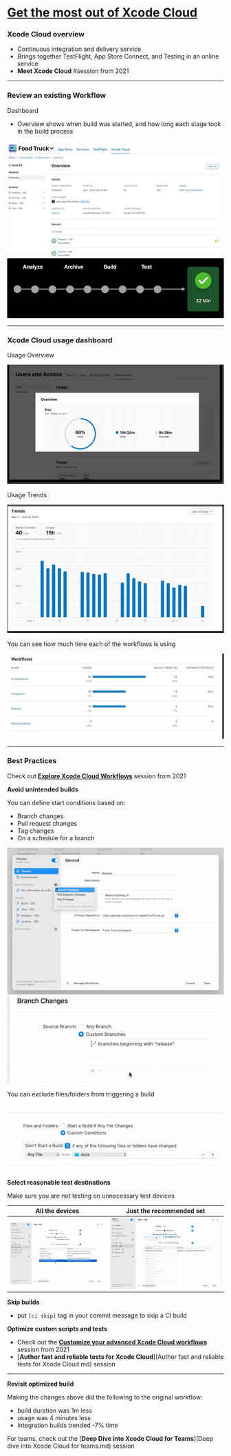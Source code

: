 # [**Get the most out of Xcode Cloud**](https://developer.apple.com/videos/play/wwdc2022/110374/)

### **Xcode Cloud overview**

* Continuous integration and delivery service
* Brings together TestFlight, App Store Connect, and Testing in an online service
* **Meet Xcode Cloud** #session from 2021

---

### **Review an existing Workflow**

Dashboard

* Overview shows when build was started, and how long each stage took in the build process

![](images/xcodeCloud/dashboard.png)
![](images/xcodeCloud/usage.png)

---

### **Xcode Cloud usage dashboard**

Usage Overview

![](images/xcodeCloud/usage_overview.png)

Usage Trends

![](images/xcodeCloud/usage_trends.png)

You can see how much time each of the workflows is using

![](images/xcodeCloud/usage_workflows.png)

---

### **Best Practices**

Check out [**Explore Xcode Cloud Workflows**](https://developer.apple.com/videos/play/wwdc2021/10268/) session from 2021

**Avoid unintended builds**

You can define start conditions based on:

* Branch changes
* Pull request changes
* Tag changes
* On a schedule for a branch

![](images/xcodeCloud/start_conditions.png)
![](images/xcodeCloud/release_branch.png)
 
You can exclude files/folders from triggering a build

![](images/xcodeCloud/exclude_folder.png)
 
**Select reasonable test destinations**

Make sure you are not testing on unnecessary test devices

All the devices | Just the recommended set
--------------- | ------------------------
![](images/xcodeCloud/all_devices.png) | ![](images/xcodeCloud/recommended_devices.png)

**Skip builds**

* put `[ci skip]` tag in your commit message to skip a CI build

**Optimize custom scripts and tests**

* Check out the [**Customize your advanced Xcode Cloud workflows**](https://developer.apple.com/videos/play/wwdc2021/10269/) session from 2021
* [**Author fast and reliable tests for Xcode Cloud**](Author fast and reliable tests for Xcode Cloud.md) session

---

**Revisit optimized build**

Making the changes above did the following to the original workflow:

* build duration was 1m less
* usage was 4 minutes less
* Integration builds trended -7% time

For teams, check out the [**Deep Dive into Xcode Cloud for Teams**](Deep dive into Xcode Cloud for teams.md) session
